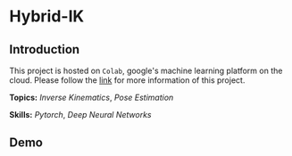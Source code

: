 # Hybrid-IK

## Introduction

This project is hosted on `Colab`, google's machine learning platform on the cloud. Please follow the [link](https://drive.google.com/drive/folders/1D1EdqgHQQv_skPSmAtS0Sztoe9zqJTh6?usp=sharing) for more information of this project.

**Topics:** _Inverse Kinematics_, _Pose Estimation_

**Skills:** _Pytorch_, _Deep Neural Networks_

## Demo
